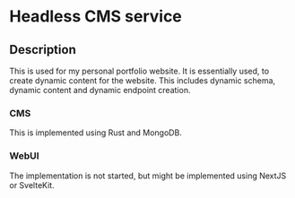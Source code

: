 # Headless CMS service

## Description

This is used for my personal portfolio website. It is essentially used, to create dynamic content for the website. This includes dynamic schema, dynamic content and dynamic endpoint creation.

### CMS

This is implemented using Rust and MongoDB.

### WebUI

The implementation is not started, but might be implemented using NextJS or SvelteKit.
